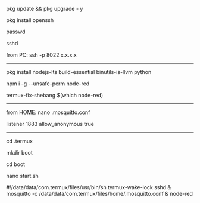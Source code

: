 pkg update && pkg upgrade - y

pkg install openssh

passwd

sshd

from PC: ssh -p 8022 x.x.x.x

---

pkg install nodejs-lts build-essential binutils-is-llvm python

npm i -g --unsafe-perm node-red

termux-fix-shebang $(which node-red)

---

from HOME: nano .mosquitto.conf

listener 1883
allow_anonymous true

---

cd .termux

mkdir boot

cd boot

nano start.sh

#!/data/data/com.termux/files/usr/bin/sh
termux-wake-lock
sshd & mosquitto -c /data/data/com.termux/files/home/.mosquitto.conf & node-red
